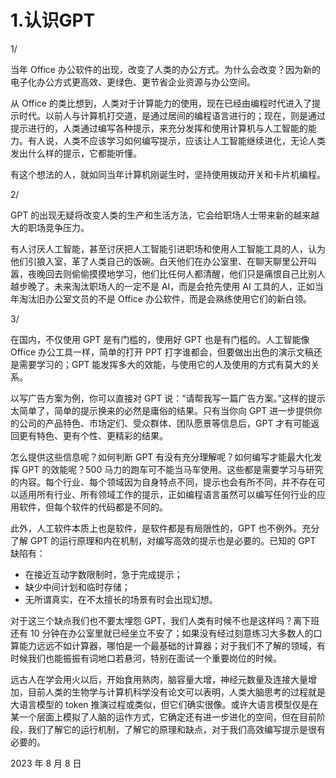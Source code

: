# 1.认识GPT

1/

当年 Office 办公软件的出现，改变了人类的办公方式。为什么会改变？因为新的电子化办公方式更高效、更绿色、更节省企业资源与办公空间。

从 Office 的类比想到，人类对于计算能力的使用，现在已经由编程时代进入了提示时代。以前人与计算机打交道，是通过居间的编程语言进行的；现在，则是通过提示进行的，人类通过编写各种提示，来充分发挥和使用计算机与人工智能的能力。有人说，人类不应该学习如何编写提示，应该让人工智能继续进化，无论人类发出什么样的提示，它都能听懂。

有这个想法的人，就如同当年计算机刚诞生时，坚持使用拨动开关和卡片机编程。

2/

GPT 的出现无疑将改变人类的生产和生活方法，它会给职场人士带来新的越来越大的职场竞争压力。

有人讨厌人工智能，甚至讨厌把人工智能引进职场和使用人工智能工具的人，认为他们引狼入室，革了人类自己的饭碗。白天他们在办公室里、在聊天聊里公开叫嚣，夜晚回去则偷偷摸摸地学习，他们比任何人都清醒，他们只是痛恨自己比别人越步晚了。未来淘汰职场人的一定不是 AI，而是会抢先使用 AI 工具的人，正如当年淘汰旧办公室文员的不是 Office 办公软件，而是会熟练使用它们的新白领。

3/

在国内，不仅使用 GPT 是有门槛的，使用好 GPT 也是有门槛的。人工智能像 Office 办公工具一样，简单的打开 PPT 打字谁都会，但要做出出色的演示文稿还是需要学习的；GPT 能发挥多大的效能，与使用它的人及使用的方式有莫大的关系。

以写广告方案为例，你可以直接对 GPT 说：“请帮我写一篇广告方案。”这样的提示太简单了，简单的提示换来的必然是庸俗的结果。只有当你向 GPT 进一步提供你的公司的产品特色、市场定们、受众群体、团队愿景等信息后，GPT 才有可能返回更有特色、更有个性、更精彩的结果。

怎么提供这些信息呢？如何判断 GPT 有没有充分理解呢？如何编写才能最大化发挥 GPT 的效能呢？500 马力的跑车可不能当马车使用。这些都是需要学习与研究的内容。每个行业、每个领域因为自身特点不同，提示也会有所不同，并不存在可以适用所有行业、所有领域工作的提示，正如编程语言虽然可以编写任何行业的应用软件，但每个软件的代码都是不同的。

此外，人工软件本质上也是软件，是软件都是有局限性的，GPT 也不例外。充分了解 GPT 的运行原理和内在机制，对编写高效的提示也是必要的。已知的 GPT 缺陷有：

- 在接近互动字数限制时，急于完成提示；
- 缺少中间计划和临时存储；
- 无所谓真实，在不太擅长的场景有时会出现幻想。

对于这三个缺点我们也不要太埋怨 GPT，我们人类有时候不也是这样吗？离下班还有 10 分钟在办公室里就已经坐立不安了；如果没有经过刻意练习大多数人的口算能力远远不如计算器，哪怕是一个最基础的计算器；对于我们不了解的领域，有时候我们也能振振有词地口若悬河，特别在面试一个重要岗位的时候。

远古人在学会用火以后，开始食用熟肉，脑容量大增，神经元数量及连接大量增加，目前人类的生物学与计算机科学没有论文可以表明，人类大脑思考的过程就是大语言模型的 token 推演过程或类似，但它们确实很像。或许大语言模型仅是在某一个层面上模拟了人脑的运作方式，它确定还有进一步进化的空间，但在目前阶段，我们了解它的运行机制，了解它的原理和缺点，对于我们高效编写提示是很有必要的。

2023 年 8 月 8 日

